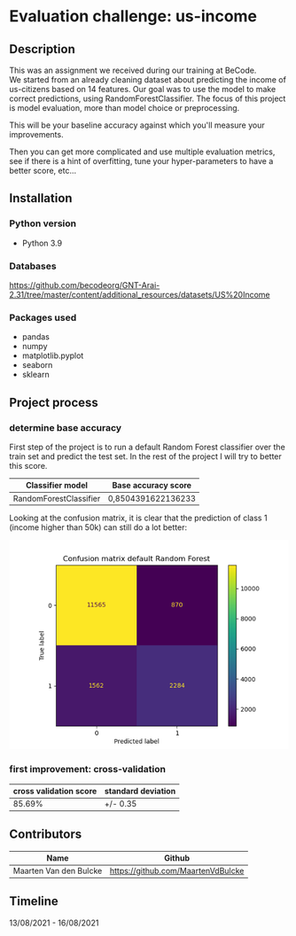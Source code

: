 # Evaluation challenge: us-income

## Description
  This was an assignment we received during our training at BeCode.  
  We started from an already cleaning dataset about predicting the income of us-citizens based on 
  14 features. Our goal was to use the model to make correct predictions, using RandomForestClassifier.
  The focus of this project is model evaluation, more than model choice or preprocessing. 

  This will be your baseline accuracy against which you'll measure your improvements.

  Then you can get more complicated and use multiple evaluation metrics, see if there is a hint of overfitting, 
  tune your hyper-parameters to have a better score, etc...




## Installation
### Python version
* Python 3.9

### Databases
https://github.com/becodeorg/GNT-Arai-2.31/tree/master/content/additional_resources/datasets/US%20Income

### Packages used
* pandas
* numpy
* matplotlib.pyplot
* seaborn
* sklearn

[comment]: <> (## Usage)

[comment]: <> (| File                        | Description                                                     |)

[comment]: <> (|-----------------------------|-----------------------------------------------------------------|)

[comment]: <> (| main.py                   | File containing Python code.    <br>Used for cleaning and feature engineering the data |)

[comment]: <> (| plots.py                    | File containing Python code.   <br>Used for making some explanatory plots for this README. |)

[comment]: <> (| utils/model.py              | File containing Python code, using ML - Random Forest.   <br>Fitting our data to the model and use to it make predictions. |)

[comment]: <> (| utils/manipulate_dataset.py | File containing Python code.<br>Functions made for ease of use in a team enviroment. |)

[comment]: <> (| utils/plotting.py           | File containing Python code.<br>Used for getting to know the data.<br>Made plots to find correlations between features. |)

[comment]: <> (| csv_output                  | Folder containing some of the csv-files we used for our coding.<br>Not all of our outputted files are in here,   <br>since Github has a file limit of 100MB. |)

[comment]: <> (| visuals                     | Folder containing plots we deemed interesting and helped us gain   <br>insights on the data. |)

## Project process
### determine base accuracy
First step of the project is to run a default Random Forest classifier over the train set and predict
the test set. In the rest of the project I will try to better this score.

| Classifier model  | Base accuracy score      |
|------------------------|---------------------|
| RandomForestClassifier | 0,8504391622136233  | 

Looking at the confusion matrix, it is clear that the prediction of class 1 (income higher than 50k) can 
still do a lot better: 

![](visuals/randomforest_default_confusionmatrix.png)

### first improvement: cross-validation


|cross validation score | standard deviation |
|-----------------------|--------------------|
|   85.69%              |  +/- 0.35          |


[comment]: <> (![]&#40;visuals/Exp_24_RPM_reading_error.png&#41;)

[comment]: <> (| Column name of feature | Change made                             | Reason                                                                                                                        |)

[comment]: <> (|------------------------|-----------------------------------------|-------------------------------------------------------------------------------------------------------------------------------|)

[comment]: <> (| timestamp              | Only keeping rows equal to or below 1,5 | We found that the biggest differences between it being a bad or good bearing,  could be found in the first parts of the test.  <br>With the use of plotting, we discovered a cut off point. |)

[comment]: <> (![]&#40;visuals/beginning_vibrations_x_exp_nr_98.png&#41;)

[comment]: <> (![]&#40;visuals/strip_vibrations_x_exp_nr_107.png&#41;)

[comment]: <> (![]&#40;visuals/strip_vibrations_x_exp_nr_2.png&#41;)


[comment]: <> (| Column names of feature | Changes made                                                            | Reason                                                                                                      |)

[comment]: <> (|-------------------------|-------------------------------------------------------------------------|-------------------------------------------------------------------------------------------------------------|)

[comment]: <> (| a1_x  <br>a1_y  <br>a1_z  <br>a2_x  <br>a2_y  <br>a2_z | For every "experiment_id", took the mean of every column mentioned. <br>For every row, changed the value in every column mentioned to its mean. | The model had an easier time of fitting and was still able to make accurate predictions with these changes. |)


[comment]: <> (## Visuals)

[comment]: <> (### Machine used to gather the data on bearings)

[comment]: <> (![]&#40;visuals/bearing_test_machine.jpg&#41;)

[comment]: <> (### Plot showing the min-max-difference of every axis, on every bearing.)

[comment]: <> (![]&#40;visuals/vibration_spread_differences_on_all_axes.png&#41;)

[comment]: <> (### Plot that gave us the idea to look into the first seconds.)

[comment]: <> (![]&#40;visuals/control_vs_good_vs_bad_Y_Speed_Hz.png&#41;)

[comment]: <> (### Plot that showed possible clusters)

[comment]: <> (Ready for future exploration)

[comment]: <> (![]&#40;visuals/scatter_cluster_ready.png&#41;)

## Contributors
| Name                  | Github                                 |
|-----------------------|----------------------------------------|
| Maarten Van den Bulcke           | https://github.com/MaartenVdBulcke       |




## Timeline
13/08/2021 - 16/08/2021
